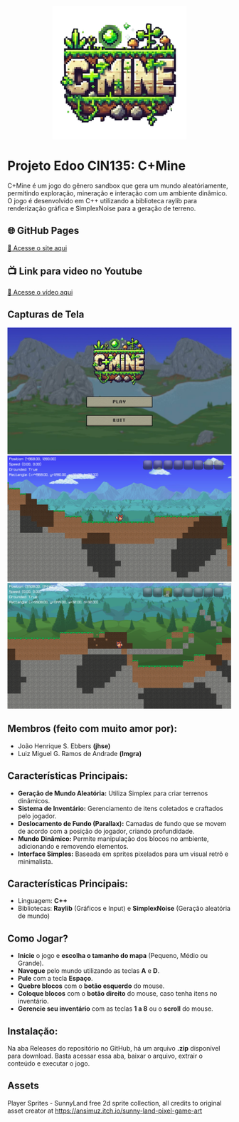 <p align="center">
  <img src="release/sprites/logo.png" width="300" height="300" alt="C+Mine, nome do jogo">
</p>

# Projeto Edoo CIN135: C+Mine
C+Mine é um jogo do gênero sandbox que gera um mundo aleatóriamente, permitindo exploração, mineração e interação com um ambiente dinâmico. O jogo é desenvolvido em C++ utilizando a biblioteca raylib para renderização gráfica e SimplexNoise para a geração de terreno.

## 🌐 GitHub Pages
[🔗 Acesse o site aqui](http://jshebb.github.io/Projeto_Edoo_CIN135/)

## 📺 Link para video no Youtube
[🔗 Acesse o vídeo aqui](https://www.youtube.com/watch?v=n_qQGJR_j6c)

## Capturas de Tela
<div style="display: flex-col; justify-content: space-around;">
  <img src="release/sprites/menupixel.png" alt="Imagem 1">
  <img src="release/sprites/capturacmine1.PNG" alt="Imagem 2">
  <img src="release/sprites/capturacmine3.PNG" alt="Imagem 3">
</div>

## Membros (feito com muito amor por): 
* João Henrique S. Ebbers __(jhse)__
* Luiz Miguel G. Ramos de Andrade __(lmgra)__

## Características Principais:
* __Geração de Mundo Aleatória:__ Utiliza Simplex para criar terrenos dinâmicos.
* __Sistema de Inventário:__ Gerenciamento de itens coletados e craftados pelo jogador.
* __Deslocamento de Fundo (Parallax):__ Camadas de fundo que se movem de acordo com a posição do jogador, criando profundidade.
* __Mundo Dinâmico:__ Permite manipulação dos blocos no ambiente, adicionando e removendo elementos.
* __Interface Simples:__ Baseada em sprites pixelados para um visual retrô e minimalista.

## Características Principais:
* Linguagem: __C++__
* Bibliotecas: __Raylib__ (Gráficos e Input) e __SimplexNoise__ (Geração aleatória de mundo)

## Como Jogar?
* __Inicie__ o jogo e __escolha o tamanho do mapa__ (Pequeno, Médio ou Grande).
* __Navegue__ pelo mundo utilizando as teclas __A__ e __D__.
* __Pule__ com a tecla __Espaço__.
* __Quebre blocos__ com o __botão esquerdo__ do mouse.
* __Coloque blocos__ com o __botão direito__ do mouse, caso tenha itens no inventário.
* __Gerencie seu inventário__ com as teclas __1 a 8__ ou o __scroll__ do mouse.

## Instalação:
Na aba Releases do repositório no GitHub, há um arquivo __.zip__ disponível para download. Basta acessar essa aba, baixar o arquivo, extrair o conteúdo e executar o jogo.

## Assets
Player Sprites - SunnyLand free 2d sprite collection, all credits to original asset creator at https://ansimuz.itch.io/sunny-land-pixel-game-art
